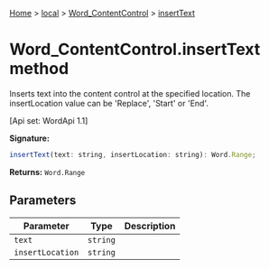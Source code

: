 [Home](./index) &gt; [local](local.md) &gt; [Word\_ContentControl](local.word_contentcontrol.md) &gt; [insertText](local.word_contentcontrol.inserttext.md)

# Word\_ContentControl.insertText method

Inserts text into the content control at the specified location. The insertLocation value can be 'Replace', 'Start' or 'End'. 

 \[Api set: WordApi 1.1\]

**Signature:**
```javascript
insertText(text: string, insertLocation: string): Word.Range;
```
**Returns:** `Word.Range`

## Parameters

|  Parameter | Type | Description |
|  --- | --- | --- |
|  `text` | `string` |  |
|  `insertLocation` | `string` |  |

